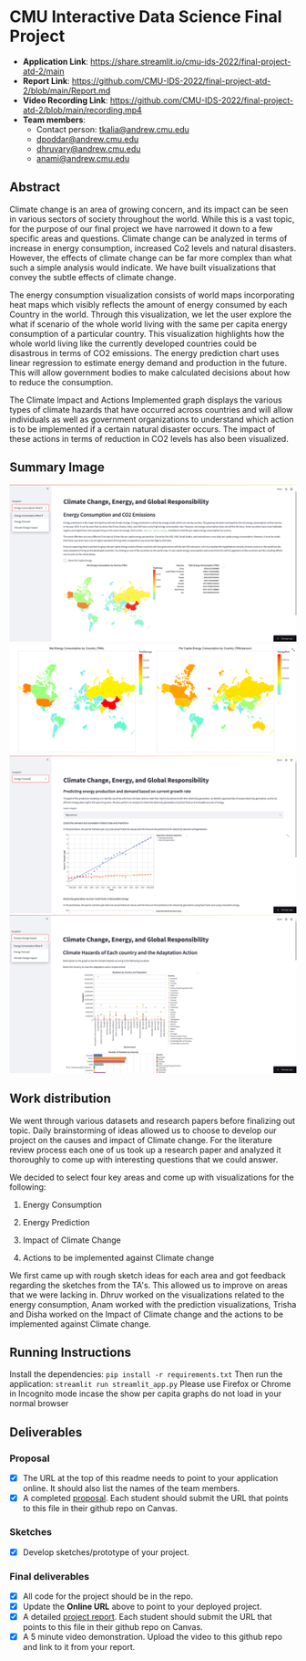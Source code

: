 # CMU Interactive Data Science Final Project

* **Application Link**: https://share.streamlit.io/cmu-ids-2022/final-project-atd-2/main
* **Report Link**: https://github.com/CMU-IDS-2022/final-project-atd-2/blob/main/Report.md
* **Video Recording Link**: https://github.com/CMU-IDS-2022/final-project-atd-2/blob/main/recording.mp4
* **Team members**:
  * Contact person: tkalia@andrew.cmu.edu 
  * dpoddar@andrew.cmu.edu 
  * dhruvary@andrew.cmu.edu 
  * anami@andrew.cmu.edu 
  
## Abstract
Climate change is an area of growing concern, and its impact can be seen in various sectors of society throughout the world. While this is a vast topic, for the purpose of our final project we have narrowed it down to a few specific areas and questions. Climate change can be analyzed in terms of increase in energy consumption, increased Co2 levels and natural disasters. However, the effects of climate change can be far more complex than what such a simple analysis would indicate. We have built visualizations that convey the subtle effects of climate change.

The energy consumption visualization consists of world maps incorporating heat maps which visibly reflects the amount of energy consumed by each Country in the world. Through this visualization, we let the user explore the what if scenario of the whole world living with the same per capita energy consumption of a particular country. This visualization highlights how the whole world living like the currently developed countries could be disastrous in terms of CO2 emissions.
The energy prediction chart uses linear regression to estimate energy demand and production in the future. This will allow government bodies to make calculated decisions about how to reduce the consumption.

The Climate Impact and Actions Implemented graph displays the various types of climate hazards that have occurred across countries and will allow individuals as well as government organizations to understand which action is to be implemented if a certain natural disaster occurs. The impact of these actions in terms of reduction in CO2 levels has also been visualized.

## Summary Image

![](img/Summary1.png)
![](img/Summary4.png)
![](img/Summary3.png)
![](img/Summary2.png)


## Work distribution

We went through various datasets and research papers before finalizing out topic. Daily brainstorming of ideas allowed us to choose to develop our project on the causes and impact of Climate change. For the literature review process each one of us took up a research paper and analyzed it thoroughly to come up with interesting questions that we could answer.

We decided to select four key areas and come up with visualizations for the following:

1)  Energy Consumption

2)  Energy Prediction

3)  Impact of Climate Change

4)  Actions to be implemented against Climate change

We first came up with rough sketch ideas for each area and got feedback regarding the sketches from the TA's. This allowed us to improve on areas that we were lacking in.
Dhruv worked on the visualizations related to the energy consumption, Anam worked with the prediction visualizations, Trisha and Disha worked on the Impact of Climate change and the actions to be implemented against Climate change.

## Running Instructions
Install the dependencies:
`pip install -r requirements.txt`
Then run the application:
`streamlit run streamlit_app.py`
Please use Firefox or Chrome in Incognito mode incase the show per capita graphs do not load in your normal browser

## Deliverables

### Proposal

- [X] The URL at the top of this readme needs to point to your application online. It should also list the names of the team members.
- [X] A completed [proposal](Proposal.md). Each student should submit the URL that points to this file in their github repo on Canvas.

### Sketches

- [X] Develop sketches/prototype of your project.

### Final deliverables

- [X] All code for the project should be in the repo.
- [X] Update the **Online URL** above to point to your deployed project.
- [X] A detailed [project report](Report.md).  Each student should submit the URL that points to this file in their github repo on Canvas.
- [X] A 5 minute video demonstration.  Upload the video to this github repo and link to it from your report.

